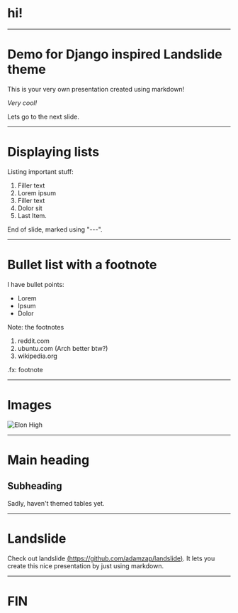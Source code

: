 # hi!

---

# Demo for Django inspired Landslide theme

This is your very own presentation created using markdown!

_Very cool!_

Lets go to the next slide.

---

# Displaying lists

Listing important stuff:

1. Filler text
2. Lorem ipsum
3. Filler text
4. Dolor sit
5. Last Item.

End of slide, marked using "---".

---

# Bullet list with a footnote

I have bullet points:

- Lorem
- Ipsum
- Dolor

Note: the footnotes

1. reddit.com
2. ubuntu.com (Arch better btw?)
3. wikipedia.org

.fx: footnote

---

# Images

![Elon High](https://goingconcern.com/wp-content/uploads/2018/09/Elon-musk-blunt.jpg)

---

# Main heading
## Subheading

Sadly, haven't themed tables yet.

---

# Landslide

Check out landslide [(https://github.com/adamzap/landslide)](https://github.com/adamzap/landslide). It lets you create this nice presentation by just using markdown.

---

# FIN

